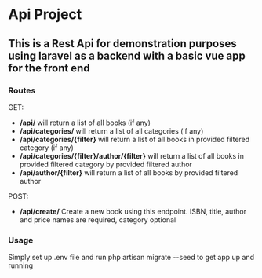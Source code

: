 <h1>Api Project</h1>
<h2>This is a Rest Api for demonstration purposes using laravel as a backend with a basic vue app for the front end</h2>
<h3>Routes</h3>
<p>GET:</p>
<ul>
<li><strong>/api/</strong> will return a list of all books (if any)</li>
<li><strong>/api/categories/</strong> will return a list of all categories (if any)</li>
<li><strong>/api/categories/{filter}</strong> will return a list of all books in provided filtered category (if any)</li>
<li><strong>/api/categories/{filter}/author/{filter}</strong> will return a list of all books in provided filtered category by provided filtered author</li>
<li><strong>/api/author/{filter}</strong> will return a list of all books by provided filtered author</li>
</ul>
<p>POST:</p>
<ul>
<li><strong>/api/create/</strong> Create a new book using this endpoint. ISBN, title, author and price names are required, category optional</li>
</ul>
<h3>Usage</h3>
<p>Simply set up .env file and run php artisan migrate --seed to get app up and running</p>